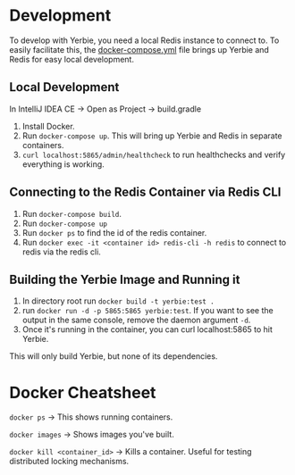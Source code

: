 # Development
To develop with Yerbie, you need a local Redis instance to connect to. To easily facilitate this, the [docker-compose.yml](docker-compose.yml) file brings up Yerbie and Redis for easy local development.

## Local Development
In IntelliJ IDEA CE -> Open as Project -> build.gradle

1. Install Docker.
2. Run `docker-compose up`. This will bring up Yerbie and Redis in separate containers.
3. `curl localhost:5865/admin/healthcheck` to run healthchecks and verify everything is working.

## Connecting to the Redis Container via Redis CLI
1. Run `docker-compose build`.
2. Run `docker-compose up`
3. Run `docker ps` to find the id of the redis container.
4. Run `docker exec -it <container id> redis-cli -h redis` to connect to redis via the redis cli.

## Building the Yerbie Image and Running it
1. In directory root run `docker build -t yerbie:test .`
2. run `docker run -d -p 5865:5865 yerbie:test`.  If you want to see the output in the same console, remove the daemon argument `-d`.
3. Once it's running in the container, you can curl localhost:5865 to hit Yerbie.

This will only build Yerbie, but none of its dependencies.

# Docker Cheatsheet

`docker ps` -> This shows running containers.

`docker images` -> Shows images you've built.

`docker kill <container_id>` -> Kills a container. Useful for testing distributed locking mechanisms.
